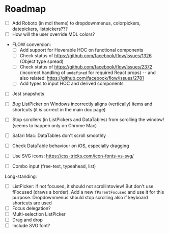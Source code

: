 # Roadmap

- [ ] Add Roboto (in mdl theme) to dropdownmenus, colorpickers, datepickers, listpickers???
- [ ] How will the user override MDL colors?

- FLOW conversion:
    - [ ] Add support for Hoverable HOC on functional components
    - [ ] Check status of https://github.com/facebook/flow/issues/1326 (Object type spread)
    - [ ] Check status of https://github.com/facebook/flow/issues/2372 (incorrect handling of `undefined` for required React props) -- and also related: https://github.com/facebook/flow/issues/2781
    - [ ] Add types to input HOC and derived components
- [ ] Jest snapshots

- [ ] *Bug* ListPicker on Windows incorrectly aligns (vertically) items and shortcuts (it *is* correct in the main doc page)
- [ ] Stop scrollers (in ListPickers and DataTables) from scrolling the window! (seems to happen only on Chrome Mac)
- [ ] Safari Mac: DataTables don't scroll smoothly
- [ ] Check DataTable behaviour on iOS, especially dragging

- [ ] Use SVG icons: https://css-tricks.com/icon-fonts-vs-svg/
- [ ] Combo input (free-text, typeahead, list)

Long-standing:
- [ ] ListPicker: if not focused, it should not scrollintoview! But don't use fFocused (draws a border). Add a new `fParentFocused` and use it for this purpose. Dropdownmenus should stop scrolling also if keyboard shortcuts are used
- [ ] Focus delegation?
- [ ] Multi-selection ListPicker
- [ ] Drag and drop
- [ ] Include SVG font?
